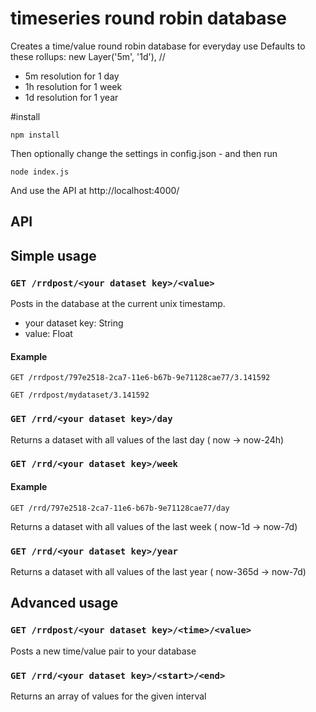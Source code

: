 # timeseries round robin database
Creates a time/value round robin database for everyday use
Defaults to these rollups:
	new Layer('5m', '1d'), //
- 5m resolution for 1 day
- 1h resolution for 1 week
- 1d resolution for 1 year

#install

```npm install```

Then optionally change the settings in config.json - and then run

```node index.js```

And use the API at
http://localhost:4000/


## API

## Simple usage
### ```GET /rrdpost/<your dataset key>/<value>```

Posts <value> in the database at the current unix timestamp.
- your dataset key: String
- value: Float

#### Example

```GET /rrdpost/797e2518-2ca7-11e6-b67b-9e71128cae77/3.141592```

```GET /rrdpost/mydataset/3.141592```

###  ```GET /rrd/<your dataset key>/day```

Returns a dataset with all values of the last day ( now -> now-24h)

### ```GET /rrd/<your dataset key>/week```

#### Example

```GET /rrd/797e2518-2ca7-11e6-b67b-9e71128cae77/day```

Returns a dataset with all values of the last week ( now-1d -> now-7d)

### ```GET /rrd/<your dataset key>/year```

Returns a dataset with all values of the last year ( now-365d -> now-7d)

## Advanced usage

### ```GET /rrdpost/<your dataset key>/<time>/<value>```

Posts a new time/value pair to your database

### ```GET /rrd/<your dataset key>/<start>/<end>```

Returns an array of values for the given interval


